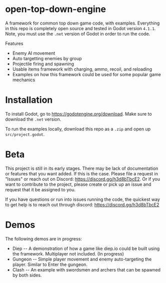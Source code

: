 # open-top-down-engine
A framework for common top down game code, with examples. Everything in this repo is completely open source and tested in Godot version `4.1.1`. Note, you must use the `.net` version of Godot in order to run the code.

Features
- Enemy AI movement
- Auto targetting enemies by group
- Projectile firing and spawning
- Usable items framework with charging, ammo, recoil, and reloading
- Examples on how this framework could be used for some popular game mechanics

# Installation
To install Godot, go to https://godotengine.org/download. Make sure to download the `.net` version.

To run the examples locally, download this repo as a `.zip` and open up `src/project.godot`.

# Beta
This project is still in its early stages. There may be lack of documentation or features that you want added. If this is the case. Please file a request in "Issues" or reach out on Discord: https://discord.gg/h3d8bTbcE2. Or if you want to contribute to the project, please create or pick up an issue and request that it be assigned to you. 

If you have questions or run into issues running the code, the quickest way to get help is to reach out through discord: https://discord.gg/h3d8bTbcE2

# Demos
The following demos are in progress:
- Diep -- A demonstration of how a game like diep.io could be built using the framework. Multiplayer not included. (In progress)
- Gungeon -- Simple player movement and enemy auto-targeting the player. Similar to Enter the gungeon.
- Clash -- An example with swordsmen and archers that can be spawned by both sides.
